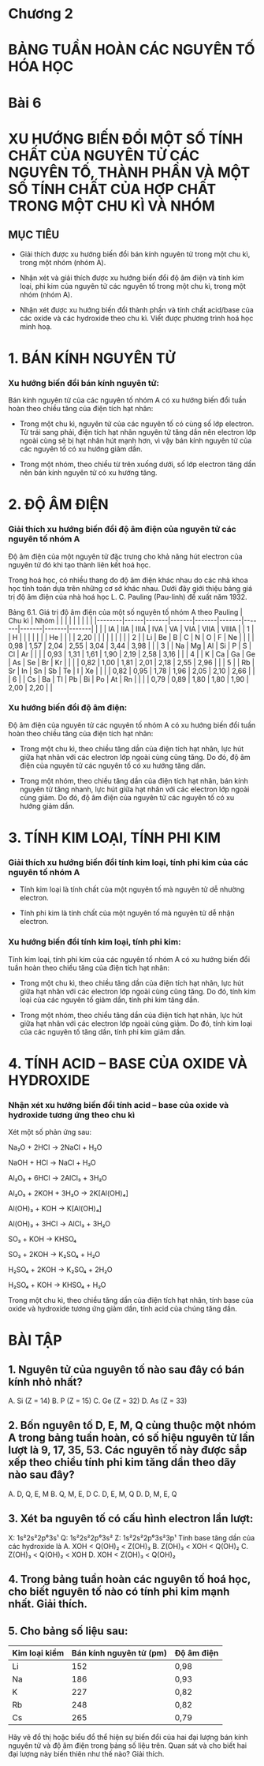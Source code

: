 # Chương 2
# BẢNG TUẦN HOÀN CÁC NGUYÊN TỐ HÓA HỌC
# Bài 6
# XU HƯỚNG BIẾN ĐỔI MỘT SỐ TÍNH CHẤT CỦA NGUYÊN TỬ CÁC NGUYÊN TỐ, THÀNH PHẦN VÀ MỘT SỐ TÍNH CHẤT CỦA HỢP CHẤT TRONG MỘT CHU KÌ VÀ NHÓM

## MỤC TIÊU

- Giải thích được xu hướng biến đổi bán kính nguyên tử trong một chu kì, trong một nhóm (nhóm A).

- Nhận xét và giải thích được xu hướng biến đổi độ âm điện và tính kim loại, phi kim của nguyên tử các nguyên tố trong một chu kì, trong một nhóm (nhóm A).

- Nhận xét được xu hướng biến đổi thành phần và tính chất acid/base của các oxide và các hydroxide theo chu kì. Viết được phương trình hoá học minh hoạ.

# 1. BÁN KÍNH NGUYÊN TỬ

### Xu hướng biến đổi bán kính nguyên tử:

Bán kính nguyên tử của các nguyên tố nhóm A có xu hướng biến đổi tuần hoàn theo chiều tăng của điện tích hạt nhân:
- Trong một chu kì, nguyên tử của các nguyên tố có cùng số lớp electron. Từ trái sang phải, điện tích hạt nhân nguyên tử tăng dần nên electron lớp ngoài cùng sẽ bị hạt nhân hút mạnh hơn, vì vậy bán kính nguyên tử của các nguyên tố có xu hướng giảm dần.

- Trong một nhóm, theo chiều từ trên xuống dưới, số lớp electron tăng dần nên bán kính nguyên tử có xu hướng tăng.

# 2. ĐỘ ÂM ĐIỆN

### Giải thích xu hướng biến đổi độ âm điện của nguyên tử các nguyên tố nhóm A

Độ âm điện của một nguyên tử đặc trưng cho khả năng hút electron của nguyên tử đó khi tạo thành liên kết hoá học.

Trong hoá học, có nhiều thang đo độ âm điện khác nhau do các nhà khoa học tính toán dựa trên những cơ sở khác nhau. Dưới đây giới thiệu bảng giá trị độ âm điện của nhà hoá học L. C. Pauling (Pau-linh) đề xuất năm 1932.

Bảng 6.1. Giá trị độ âm điện của một số nguyên tố nhóm A theo Pauling
| Chu kì | Nhóm |       |       |       |       |       |       |       |       |
|--------|------|-------|-------|-------|-------|-------|-------|-------|-------|
|        |      | IA    | IIA   | IIIA  | IVA   | VA    | VIA   | VIIA  | VIIIA |
| 1      |      | H     |       |       |       |       |       |       | He    |
|        |      | 2,20  |       |       |       |       |       |       |       |
| 2      |      | Li    | Be    | B     | C     | N     | O     | F     | Ne    |
|        |      | 0,98  | 1,57  | 2,04  | 2,55  | 3,04  | 3,44  | 3,98  |       |
| 3      |      | Na    | Mg    | Al    | Si    | P     | S     | Cl    | Ar    |
|        |      | 0,93  | 1,31  | 1,61  | 1,90  | 2,19  | 2,58  | 3,16  |       |
| 4      |      | K     | Ca    | Ga    | Ge    | As    | Se    | Br    | Kr    |
|        |      | 0,82  | 1,00  | 1,81  | 2,01  | 2,18  | 2,55  | 2,96  |       |
| 5      |      | Rb    | Sr    | In    | Sn    | Sb    | Te    | I     | Xe    |
|        |      | 0,82  | 0,95  | 1,78  | 1,96  | 2,05  | 2,10  | 2,66  |       |
| 6      |      | Cs    | Ba    | Tl    | Pb    | Bi    | Po    | At    | Rn    |
|        |      | 0,79  | 0,89  | 1,80  | 1,80  | 1,90  | 2,00  | 2,20  |       |

### Xu hướng biến đổi độ âm điện:

Độ âm điện của nguyên tử các nguyên tố nhóm A có xu hướng biến đổi tuần hoàn theo chiều tăng của điện tích hạt nhân:
- Trong một chu kì, theo chiều tăng dần của điện tích hạt nhân, lực hút giữa hạt nhân với các electron lớp ngoài cùng cũng tăng. Do đó, độ âm điện của nguyên tử các nguyên tố có xu hướng tăng dần.

- Trong một nhóm, theo chiều tăng dần của điện tích hạt nhân, bán kính nguyên tử tăng nhanh, lực hút giữa hạt nhân với các electron lớp ngoài cùng giảm. Do đó, độ âm điện của nguyên tử các nguyên tố có xu hướng giảm dần.

# 3. TÍNH KIM LOẠI, TÍNH PHI KIM

### Giải thích xu hướng biến đổi tính kim loại, tính phi kim của các nguyên tố nhóm A

- Tính kim loại là tính chất của một nguyên tố mà nguyên tử dễ nhường electron.

- Tính phi kim là tính chất của một nguyên tố mà nguyên tử dễ nhận electron.

### Xu hướng biến đổi tính kim loại, tính phi kim:

Tính kim loại, tính phi kim của các nguyên tố nhóm A có xu hướng biến đổi tuần hoàn theo chiều tăng của điện tích hạt nhân:
- Trong một chu kì, theo chiều tăng dần của điện tích hạt nhân, lực hút giữa hạt nhân với các electron lớp ngoài cùng cũng tăng. Do đó, tính kim loại của các nguyên tố giảm dần, tính phi kim tăng dần.

- Trong một nhóm, theo chiều tăng dần của điện tích hạt nhân, lực hút giữa hạt nhân với các electron lớp ngoài cùng giảm. Do đó, tính kim loại của các nguyên tố tăng dần, tính phi kim giảm dần.

# 4. TÍNH ACID – BASE CỦA OXIDE VÀ HYDROXIDE

### Nhận xét xu hướng biến đổi tính acid – base của oxide và hydroxide tương ứng theo chu kì

Xét một số phản ứng sau:

Na₂O + 2HCl → 2NaCl + H₂O

NaOH + HCl → NaCl + H₂O

Al₂O₃ + 6HCl → 2AlCl₃ + 3H₂O

Al₂O₃ + 2KOH + 3H₂O → 2K[Al(OH)₄]

Al(OH)₃ + KOH → K[Al(OH)₄]

Al(OH)₃ + 3HCl → AlCl₃ + 3H₂O

SO₃ + KOH → KHSO₄

SO₃ + 2KOH → K₂SO₄ + H₂O

H₂SO₄ + 2KOH → K₂SO₄ + 2H₂O

H₂SO₄ + KOH → KHSO₄ + H₂O

Trong một chu kì, theo chiều tăng dần của điện tích hạt nhân, tính base của oxide và hydroxide tương ứng giảm dần, tính acid của chúng tăng dần.

# BÀI TẬP

## 1. Nguyên tử của nguyên tố nào sau đây có bán kính nhỏ nhất?
A. Si (Z = 14)
B. P (Z = 15)
C. Ge (Z = 32)
D. As (Z = 33)

## 2. Bốn nguyên tố D, E, M, Q cùng thuộc một nhóm A trong bảng tuần hoàn, có số hiệu nguyên tử lần lượt là 9, 17, 35, 53. Các nguyên tố này được sắp xếp theo chiều tính phi kim tăng dần theo dãy nào sau đây?
A. D, Q, E, M
B. Q, M, E, D
C. D, E, M, Q
D. D, M, E, Q

## 3. Xét ba nguyên tố có cấu hình electron lần lượt:
X: 1s²2s²2p⁶3s¹ Q: 1s²2s²2p⁶3s² Z: 1s²2s²2p⁶3s²3p¹
Tính base tăng dần của các hydroxide là
A. XOH < Q(OH)₂ < Z(OH)₃
B. Z(OH)₃ < XOH < Q(OH)₂
C. Z(OH)₃ < Q(OH)₂ < XOH
D. XOH < Z(OH)₃ < Q(OH)₂

## 4. Trong bảng tuần hoàn các nguyên tố hoá học, cho biết nguyên tố nào có tính phi kim mạnh nhất. Giải thích.

## 5. Cho bảng số liệu sau:

| Kim loại kiềm | Bán kính nguyên tử (pm) | Độ âm điện |
|---------------|-------------------------|------------|
| Li            | 152                     | 0,98       |
| Na            | 186                     | 0,93       |
| K             | 227                     | 0,82       |
| Rb            | 248                     | 0,82       |
| Cs            | 265                     | 0,79       |

Hãy vẽ đồ thị hoặc biểu đồ thể hiện sự biến đổi của hai đại lượng bán kính nguyên tử và độ âm điện trong bảng số liệu trên. Quan sát và cho biết hai đại lượng này biến thiên như thế nào? Giải thích.
